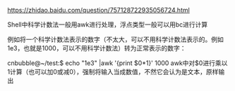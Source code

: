 
https://zhidao.baidu.com/question/757128722935056724.html

Shell中科学计数法一般用awk进行处理，浮点类型一般可以用bc进行计算

例如将一个科学计数法表示的数字（不太大，可以不用科学计数法表示的。例如1e3，也就是1000，可以不用科学计数法）转为正常表示的数字：

cnbubble@~/test:$ echo "1e3" |awk '{print $0*1}'
1000
awk中对$0进行乘以1计算（也可以加0或减0），强制将输入当成数值，不然它会认为是文本，原样输出